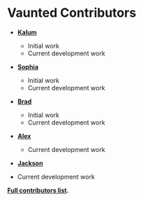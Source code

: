 Vaunted Contributors
============================================

* **[Kalum](https://github.com/kalum1)**

  * Initial work
  * Current development work


* **[Sophia](https://github.com/)**

  * Initial work
  * Current development work


* **[Brad](https://github.com/iskawoo)**

  * Initial work
  * Current development work


* **[Alex](https://github.com/)**

  * Current development work


* **[Jackson](https://github.com/)**

* Current development work

**[Full contributors list](https://github.com/kalum1/vaunted/contributors).**
